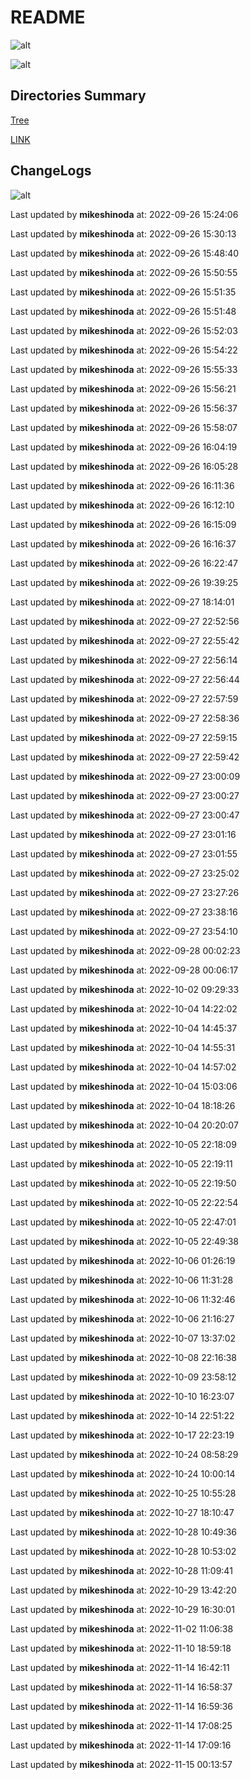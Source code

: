 # README

![alt](https://img.shields.io/badge/notes-mikeshinoda-brightgreen)

![alt](https://img.shields.io/badge/notes-mikeshinoda-brightgreen)

## Directories Summary

[Tree](./TREE.md)

[LINK](./LINK.md)

## ChangeLogs

![alt](https://img.shields.io/badge/update-mikeshinoda-brightgreen)

Last updated by **mikeshinoda** at: 2022-09-26 15:24:06

Last updated by **mikeshinoda** at: 2022-09-26 15:30:13

Last updated by **mikeshinoda** at: 2022-09-26 15:48:40

Last updated by **mikeshinoda** at: 2022-09-26 15:50:55

Last updated by **mikeshinoda** at: 2022-09-26 15:51:35

Last updated by **mikeshinoda** at: 2022-09-26 15:51:48

Last updated by **mikeshinoda** at: 2022-09-26 15:52:03

Last updated by **mikeshinoda** at: 2022-09-26 15:54:22

Last updated by **mikeshinoda** at: 2022-09-26 15:55:33

Last updated by **mikeshinoda** at: 2022-09-26 15:56:21

Last updated by **mikeshinoda** at: 2022-09-26 15:56:37

Last updated by **mikeshinoda** at: 2022-09-26 15:58:07

Last updated by **mikeshinoda** at: 2022-09-26 16:04:19

Last updated by **mikeshinoda** at: 2022-09-26 16:05:28

Last updated by **mikeshinoda** at: 2022-09-26 16:11:36

Last updated by **mikeshinoda** at: 2022-09-26 16:12:10

Last updated by **mikeshinoda** at: 2022-09-26 16:15:09

Last updated by **mikeshinoda** at: 2022-09-26 16:16:37

Last updated by **mikeshinoda** at: 2022-09-26 16:22:47

Last updated by **mikeshinoda** at: 2022-09-26 19:39:25

Last updated by **mikeshinoda** at: 2022-09-27 18:14:01

Last updated by **mikeshinoda** at: 2022-09-27 22:52:56

Last updated by **mikeshinoda** at: 2022-09-27 22:55:42

Last updated by **mikeshinoda** at: 2022-09-27 22:56:14

Last updated by **mikeshinoda** at: 2022-09-27 22:56:44

Last updated by **mikeshinoda** at: 2022-09-27 22:57:59

Last updated by **mikeshinoda** at: 2022-09-27 22:58:36

Last updated by **mikeshinoda** at: 2022-09-27 22:59:15

Last updated by **mikeshinoda** at: 2022-09-27 22:59:42

Last updated by **mikeshinoda** at: 2022-09-27 23:00:09

Last updated by **mikeshinoda** at: 2022-09-27 23:00:27

Last updated by **mikeshinoda** at: 2022-09-27 23:00:47

Last updated by **mikeshinoda** at: 2022-09-27 23:01:16

Last updated by **mikeshinoda** at: 2022-09-27 23:01:55

Last updated by **mikeshinoda** at: 2022-09-27 23:25:02

Last updated by **mikeshinoda** at: 2022-09-27 23:27:26

Last updated by **mikeshinoda** at: 2022-09-27 23:38:16

Last updated by **mikeshinoda** at: 2022-09-27 23:54:10

Last updated by **mikeshinoda** at: 2022-09-28 00:02:23

Last updated by **mikeshinoda** at: 2022-09-28 00:06:17

Last updated by **mikeshinoda** at: 2022-10-02 09:29:33

Last updated by **mikeshinoda** at: 2022-10-04 14:22:02

Last updated by **mikeshinoda** at: 2022-10-04 14:45:37

Last updated by **mikeshinoda** at: 2022-10-04 14:55:31

Last updated by **mikeshinoda** at: 2022-10-04 14:57:02

Last updated by **mikeshinoda** at: 2022-10-04 15:03:06

Last updated by **mikeshinoda** at: 2022-10-04 18:18:26

Last updated by **mikeshinoda** at: 2022-10-04 20:20:07

Last updated by **mikeshinoda** at: 2022-10-05 22:18:09

Last updated by **mikeshinoda** at: 2022-10-05 22:19:11

Last updated by **mikeshinoda** at: 2022-10-05 22:19:50

Last updated by **mikeshinoda** at: 2022-10-05 22:22:54

Last updated by **mikeshinoda** at: 2022-10-05 22:47:01

Last updated by **mikeshinoda** at: 2022-10-05 22:49:38

Last updated by **mikeshinoda** at: 2022-10-06 01:26:19

Last updated by **mikeshinoda** at: 2022-10-06 11:31:28

Last updated by **mikeshinoda** at: 2022-10-06 11:32:46

Last updated by **mikeshinoda** at: 2022-10-06 21:16:27

Last updated by **mikeshinoda** at: 2022-10-07 13:37:02

Last updated by **mikeshinoda** at: 2022-10-08 22:16:38

Last updated by **mikeshinoda** at: 2022-10-09 23:58:12

Last updated by **mikeshinoda** at: 2022-10-10 16:23:07

Last updated by **mikeshinoda** at: 2022-10-14 22:51:22

Last updated by **mikeshinoda** at: 2022-10-17 22:23:19

Last updated by **mikeshinoda** at: 2022-10-24 08:58:29

Last updated by **mikeshinoda** at: 2022-10-24 10:00:14

Last updated by **mikeshinoda** at: 2022-10-25 10:55:28

Last updated by **mikeshinoda** at: 2022-10-27 18:10:47

Last updated by **mikeshinoda** at: 2022-10-28 10:49:36

Last updated by **mikeshinoda** at: 2022-10-28 10:53:02

Last updated by **mikeshinoda** at: 2022-10-28 11:09:41

Last updated by **mikeshinoda** at: 2022-10-29 13:42:20

Last updated by **mikeshinoda** at: 2022-10-29 16:30:01

Last updated by **mikeshinoda** at: 2022-11-02 11:06:38

Last updated by **mikeshinoda** at: 2022-11-10 18:59:18

Last updated by **mikeshinoda** at: 2022-11-14 16:42:11

Last updated by **mikeshinoda** at: 2022-11-14 16:58:37

Last updated by **mikeshinoda** at: 2022-11-14 16:59:36

Last updated by **mikeshinoda** at: 2022-11-14 17:08:25

Last updated by **mikeshinoda** at: 2022-11-14 17:09:16

Last updated by **mikeshinoda** at: 2022-11-15 00:13:57
